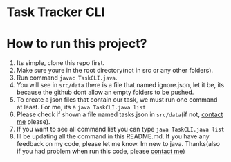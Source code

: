 # Task Tracker CLI

# How to run this project?

1. Its simple, clone this repo first.
1. Make sure youre in the root directory(not in src or any other folders).
1. Run command `javac TaskCLI.java`.
1. You will see in `src/data` there is a file that named ignore.json, let it be, its because the github dont allow an empty folders to be pushed.
1. To create a json files that contain our task, we must run one command at least. For me, its a `java TaskCLI.java list`
1. Please check if shown a file named tasks.json in `src/data`(if not, [contact me](https://putuphillipsteven.netlify.app/contact) please). 
1. If you want to see all command list you can type `java TaskCLI.java list`
1. Ill be updating all the command in this README.md. If you have any feedback on my code, please let me know. Im new to java. Thanks(also if you had problem when run this code, please [contact me](https://putuphillipsteven.netlify.app/contact))